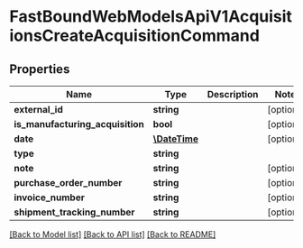 # FastBoundWebModelsApiV1AcquisitionsCreateAcquisitionCommand

## Properties
Name | Type | Description | Notes
------------ | ------------- | ------------- | -------------
**external_id** | **string** |  | [optional] 
**is_manufacturing_acquisition** | **bool** |  | [optional] 
**date** | [**\DateTime**](\DateTime.md) |  | [optional] 
**type** | **string** |  | 
**note** | **string** |  | [optional] 
**purchase_order_number** | **string** |  | [optional] 
**invoice_number** | **string** |  | [optional] 
**shipment_tracking_number** | **string** |  | [optional] 

[[Back to Model list]](../../README.md#documentation-for-models) [[Back to API list]](../../README.md#documentation-for-api-endpoints) [[Back to README]](../../README.md)

